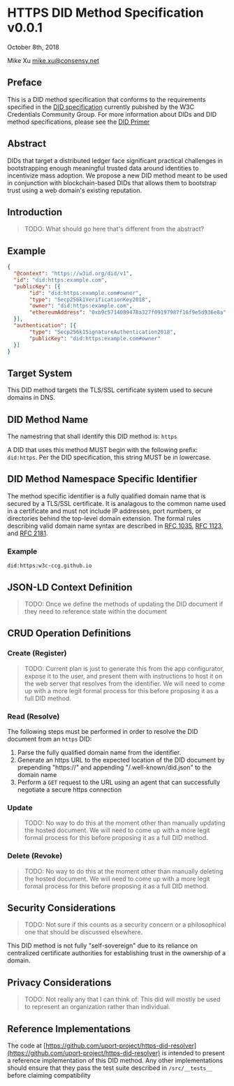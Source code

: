 # HTTPS DID Method Specification v0.0.1

October 8th, 2018

Mike Xu <mike.xu@consensy.net>

## Preface

This is a DID method specification that conforms to the requirements specified in the [DID specification](https://w3c-ccg.github.io/did-spec/) currently pubished by the W3C Credentials Community Group. For more information about DIDs and DID method specifications, please see the [DID Primer](https://github.com/WebOfTrustInfo/rebooting-the-web-of-trust-fall2017/blob/master/topics-and-advance-readings/did-primer.md)

## Abstract

DIDs that target a distributed ledger face significant practical challenges in bootstrapping enough meaningful trusted data around identities to incentivize mass adoption. We propose a new DID method meant to be used in conjunction with blockchain-based DIDs that allows them to bootstrap trust using a web domain's existing reputation.

## Introduction

>  TODO: What should go here that's different from the abstract?

## Example

```json
{
  "@context": "https://w3id.org/did/v1",
  "id": "did:https:example.com",
  "publicKey": [{
       "id": "did:https:example.com#owner",
       "type": "Secp256k1VerificationKey2018",
       "owner": "did:https:example.com",
       "ethereumAddress": "0xb9c5714089478a327f09197987f16f9e5d936e8a"
  }],
  "authentication": [{
       "type": "Secp256k1SignatureAuthentication2018",
       "publicKey": "did:https:example.com#owner"
  }]
}
```

## Target System

This DID method targets the TLS/SSL certificate system used to secure domains in DNS.

## DID Method Name

The namestring that shall identify this DID method is: `https`

A DID that uses this method MUST begin with the following prefix: `did:https`. Per the DID specification, this string MUST be in lowercase.

## DID Method Namespace Specific Identifier

The method specific identifier is a fully qualified domain name that is secured by a TLS/SSL certificate.  It is analagous to the common name used in a certificate and must not include IP addresses, port numbers, or directories behind the top-level domain extension. The formal rules describing valid domain name syntax are described in [RFC 1035](https://tools.ietf.org/html/rfc1035), [RFC 1123](https://tools.ietf.org/html/rfc1123), and [RFC 2181](https://tools.ietf.org/html/rfc2181).

### Example

```
did:https:w3c-ccg.github.io
```

## JSON-LD Context Definition

> TODO: Once we define the methods of updating the DID document if they need to reference state within the document

## CRUD Operation Definitions

### Create (Register)

> TODO: Current plan is just to generate this from the app configurator, expose it to the user, and present them with instructions to host it on the web server that resolves from the identifier. We will need to come up with a more legit formal process for this before proposing it as a full DID method.

### Read (Resolve)

The following steps must be performed in order to resolve the DID document from an `https` DID:

1. Parse the fully qualified domain name from the identifier.
2. Generate an https URL to the expected location of the DID document by prepending "https://" and appending "/.well-known/did.json" to the domain name
3. Perform a `GET` request to the URL using an agent that can successfully negotiate a secure https connection

### Update

> TODO: No way to do this at the moment other than manually updating the hosted document. We will need to come up with a more legit formal process for this before proposing it as a full DID method.

### Delete (Revoke)

> TODO: No way to do this at the moment other than manually deleting the hosted document. We will need to come up with a more legit formal process for this before proposing it as a full DID method.

## Security Considerations

> TODO: Not sure if this counts as a security concern or a philosophical one that should be discussed elsewhere.

This DID method is not fully "self-sovereign" due to its reliance on centralized certificate authorities for establishing trust in the ownership of a domain.

## Privacy Considerations

> TODO: Not really any that I can think of. This did will mostly be used to represent an organization rather than individual.

## Reference Implementations

The code at [https://github.com/uport-project/https-did-resolver](https://github.com/uport-project/https-did-resolver) is intended to present a reference implementation of this DID method. Any other implementations should ensure that they pass the test suite described in `/src/__tests__` before claiming compatibility
